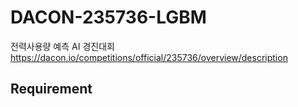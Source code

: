 # DACON-235736-LGBM

전력사용량 예측 AI 경진대회  
https://dacon.io/competitions/official/235736/overview/description

## Requirement
